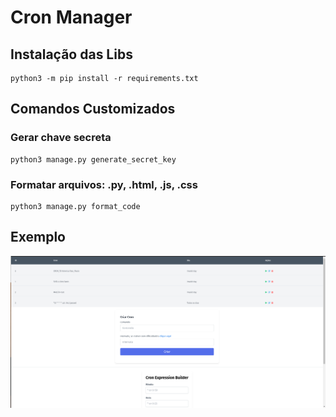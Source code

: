# Cron Manager

## Instalação das Libs
```console
python3 -m pip install -r requirements.txt
```

## Comandos Customizados

### Gerar chave secreta
```console
python3 manage.py generate_secret_key
```
### Formatar arquivos: .py, .html, .js, .css
```console
python3 manage.py format_code
```

## Exemplo

![alt text](screenshot.png)